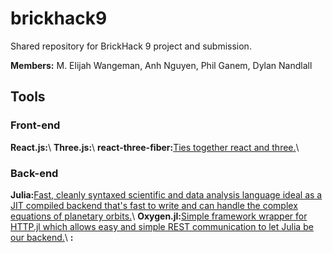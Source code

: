 # brickhack9
Shared repository for BrickHack 9 project and submission.

**Members:** M. Elijah Wangeman, Anh Nguyen, Phil Ganem, Dylan Nandlall

## Tools
### Front-end
**React.js:**[](https://reactjs.org)\\
**Three.js:**[](https://threejs.org)\\
**react-three-fiber:**[Ties together react and three.](https://github.com/pmndrs/react-three-fiber)\\

### Back-end
**Julia:**[Fast, cleanly syntaxed scientific and data analysis language ideal as a JIT compiled backend that's fast to write and can handle the complex equations of planetary orbits.](https://julialang.org)\\
**Oxygen.jl:**[Simple framework wrapper for HTTP.jl which allows easy and simple REST communication to let Julia be our backend.](https://github.com/ndortega/Oxygen.jl)\\
**:**[]()
